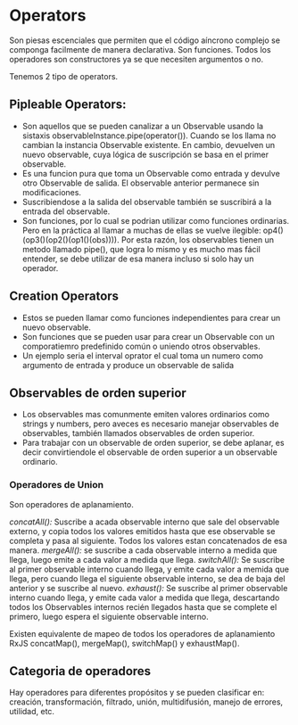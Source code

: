 # Operators

Son piesas escenciales que permiten que el código aíncrono complejo se componga facilmente de manera declarativa. Son funciones.
Todos los operadores son constructores ya se que necesiten argumentos o no.

Tenemos 2 tipo de operators.

## Pipleable Operators:

* Son aquellos que se pueden canalizar a un Observable usando la sistaxis observableInstance.pipe(operator()). Cuando se los llama no cambian la instancia Observable existente. En cambio, devuelven un nuevo observable, cuya lógica de suscripción se basa en el primer observable.
* Es una funcion pura que toma un Observable como entrada y devulve otro Observable de salida. El observable anterior permanece sin modificaciones.
* Suscribiendose a la salida del observable también se suscribirá a la entrada del observable.
* Son funciones, por lo cual se podrian utilizar como funciones ordinarias. Pero en la práctica al
llamar a muchas de ellas se vuelve ilegible: op4()(op3()(op2()(op1()(obs)))). Por esta razón, los observables tienen un metodo llamado pipe(), que logra lo mismo y es mucho mas fácil entender, se debe utilizar de esa manera incluso si solo hay un operador.

## Creation Operators

* Estos se pueden llamar como funciones independientes para crear un nuevo observable.
* Son funciones que se pueden usar para crear un Observable con un comporatiemro predefinido común o uniendo otros observables.
* Un ejemplo seria el interval oprator el cual toma un numero como argumento de entrada y produce un observable de salida

## Observables de orden superior

* Los observables mas comunmente emiten valores ordinarios como strings y numbers, pero aveces es necesario manejar observables de observables, también llamados observables de orden superior.
* Para trabajar con un observable de orden superior, se debe aplanar, es decir convirtiendole el observable de orden superior a un observable ordinario.

### Operadores de Union

Son operadores de aplanamiento.

*concatAll():* Suscribe a acada observable interno que sale del observable externo, y copia todos los valores emitidos hasta que ese observable se completa y pasa al siguiente. Todos los valores estan concatenados de esa manera.
*mergeAll():* se suscribe a cada observable interno a medida que llega, luego emite a cada valor a medida que llega.
*switchAll():* Se suscribe al primer observable interno cuando llega, y emite cada valor a memida que llega, pero cuando llega el siguiente observable interno, se dea de baja del anterior y se suscribe al nuevo.
*exhaust():* Se suscribe al primer observable interno cuando llega, y emite cada valor a medida que llega, descartando todos los Observables internos recién llegados hasta que se complete el primero, luego espera el siguiente observable interno.

Existen equivalente de mapeo de todos los operadores de aplanamiento RxJS concatMap(), mergeMap(), switchMap() y exhaustMap().

## Categoria de operadores

Hay operadores para diferentes propósitos y se pueden clasificar en: creación, transformación, filtrado, unión, multidifusión, manejo de errores, utilidad, etc.